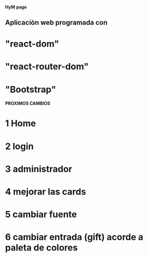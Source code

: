 #### HyM page
## Aplicaciòn web programada con 
# "react-dom"
# "react-router-dom"
# "Bootstrap"

#### PROXIMOS CAMBIOS
 # 1 Home
 # 2 login
 # 3 administrador
 # 4 mejorar las cards
 # 5 cambiar fuente
 # 6 cambiar entrada (gift) acorde a paleta de  colores